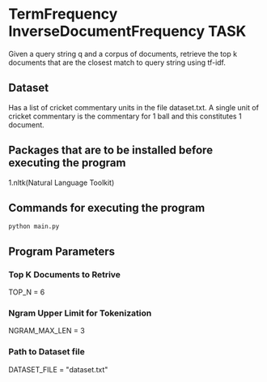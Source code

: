 
# TermFrequency InverseDocumentFrequency TASK
Given a query string q and a corpus of documents, retrieve the top k documents that are the closest match to query string using tf-idf.

## Dataset
Has a list of cricket commentary units in the file dataset.txt. A single unit of cricket commentary is the commentary for 1 ball and this constitutes 1 document.

## Packages that are to be installed before executing the program
1.nltk(Natural Language Toolkit)

## Commands for executing the program
`python main.py`

## Program Parameters

### Top K Documents to Retrive
TOP_N = 6

### Ngram Upper Limit for Tokenization
NGRAM_MAX_LEN = 3

### Path to Dataset file
DATASET_FILE = "dataset.txt"

